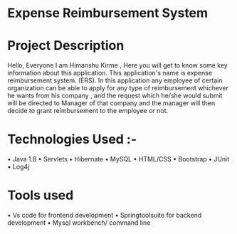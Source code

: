 # Expense Reimbursement System


# Project Description
Hello, Everyone I am Himanshu Kirme , 
	Here you will get to know some key information about this application.
This application's name is expense reimbursement system. (ERS). 
In this application any employee of certain organization can be able to
apply for any type of reimbursement whichever he wants from his company , 
and the request which he/she would submit will be directed to Manager of that
company and the manager will then decide to grant reimbursement to the employee or not.
 
# Technologies Used :-
• Java 1.8
• Servlets
• Hibernate
• MySQL
• HTML/CSS
• Bootstrap
• JUnit
• Log4j

# Tools used
• Vs code for frontend development
• Springtoolsuite for backend development
• Mysql workbench/ command line

